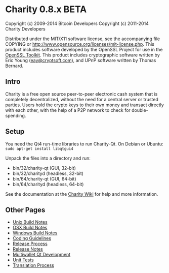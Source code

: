 Charity 0.8.x BETA
====================

Copyright (c) 2009-2014 Bitcoin Developers
Copyright (c) 2011-2014 Charity Developers

Distributed under the MIT/X11 software license, see the accompanying
file COPYING or http://www.opensource.org/licenses/mit-license.php.
This product includes software developed by the OpenSSL Project for use in the [OpenSSL Toolkit](http://www.openssl.org/). This product includes
cryptographic software written by Eric Young ([eay@cryptsoft.com](mailto:eay@cryptsoft.com)), and UPnP software written by Thomas Bernard.


Intro
---------------------
Charity is a free open source peer-to-peer electronic cash system that is
completely decentralized, without the need for a central server or trusted
parties.  Users hold the crypto keys to their own money and transact directly
with each other, with the help of a P2P network to check for double-spending.


Setup
---------------------
You need the Qt4 run-time libraries to run Charity-Qt. On Debian or Ubuntu:
	`sudo apt-get install libqtgui4`

Unpack the files into a directory and run:

- bin/32/charity-qt (GUI, 32-bit)
- bin/32/charityd (headless, 32-bit)
- bin/64/charity-qt (GUI, 64-bit)
- bin/64/charityd (headless, 64-bit)

See the documentation at the [Charity Wiki](http://charity.info)
for help and more information.


Other Pages
---------------------
- [Unix Build Notes](build-unix.md)
- [OSX Build Notes](build-osx.md)
- [Windows Build Notes](build-msw.md)
- [Coding Guidelines](coding.md)
- [Release Process](release-process.md)
- [Release Notes](release-notes.md)
- [Multiwallet Qt Development](multiwallet-qt.md)
- [Unit Tests](unit-tests.md)
- [Translation Process](translation_process.md)
